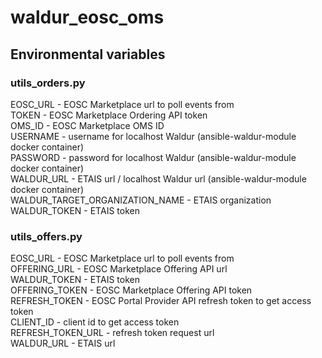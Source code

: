 # waldur_eosc_oms

## Environmental variables
### utils_orders.py
EOSC_URL - EOSC Marketplace url to poll events from \
TOKEN - EOSC Marketplace Ordering API token \
OMS_ID - EOSC Marketplace OMS ID \
USERNAME - username for localhost Waldur (ansible-waldur-module docker container) \
PASSWORD - password for localhost Waldur (ansible-waldur-module docker container) \
WALDUR_URL - ETAIS url / localhost Waldur url (ansible-waldur-module docker container) \
WALDUR_TARGET_ORGANIZATION_NAME - ETAIS organization \
WALDUR_TOKEN - ETAIS token
### utils_offers.py
EOSC_URL - EOSC Marketplace url to poll events from \
OFFERING_URL - EOSC Marketplace Offering API url \
WALDUR_TOKEN - ETAIS token \
OFFERING_TOKEN - EOSC Marketplace Offering API token \
REFRESH_TOKEN - EOSC Portal Provider API refresh token to get access token\
CLIENT_ID - client id to get access token\
REFRESH_TOKEN_URL - refresh token request url\
WALDUR_URL - ETAIS url
